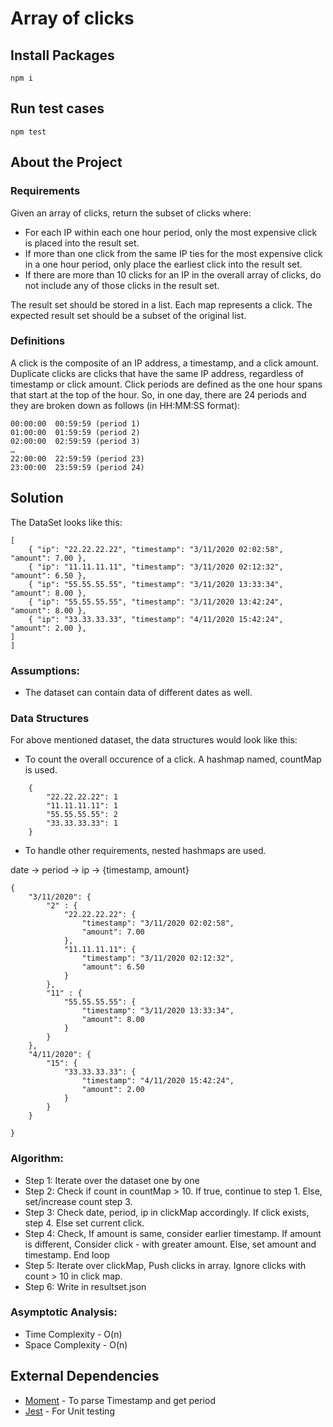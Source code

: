 # Array of clicks

## Install Packages
```
npm i
```
## Run test cases
```
npm test
```

## About the Project

### Requirements 

Given an array of clicks, return the subset of clicks where: 

* For each IP within each one hour period, only the most expensive click is placed into the result set.
* If more than one click from the same IP ties for the most expensive click in a one hour period, only place the earliest click into the result set.
* If there are more than 10 clicks for an IP in the overall array of clicks, do not include any of those clicks in the result set. 

The result set should be stored in a list. Each map represents a click. The expected result set should be a subset of the original list. 


### Definitions
A click ​is the composite of an IP address, a timestamp, and a click amount. 
Duplicate clicks​ are clicks that have the same IP address, regardless of timestamp or click amount. 
Click periods​ are defined as the one hour spans that start at the top of the hour. So, in one day, there are 24 periods and they are broken down as follows (in HH:MM:SS format): 

```
00:00:00 ­ 00:59:59 (period 1) 
01:00:00 ­ 01:59:59 (period 2) 
02:00:00 ­ 02:59:59 (period 3) 
… 
22:00:00 ­ 22:59:59 (period 23) 
23:00:00 ­ 23:59:59 (period 24)
```



## Solution

The DataSet looks like this:
```
[
    { "ip": "22.22.22.22", "timestamp": "3/11/2020 02:02:58", "amount": 7.00 },
    { "ip": "11.11.11.11", "timestamp": "3/11/2020 02:12:32", "amount": 6.50 },
    { "ip": "55.55.55.55", "timestamp": "3/11/2020 13:33:34", "amount": 8.00 },
    { "ip": "55.55.55.55", "timestamp": "3/11/2020 13:42:24", "amount": 8.00 },
    { "ip": "33.33.33.33", "timestamp": "4/11/2020 15:42:24", "amount": 2.00 },
]
]
```

### Assumptions: 

* The dataset can contain data of different dates as well.

### Data Structures

For above mentioned dataset, the data structures would look like this:

- To count the overall occurence of a click. A hashmap named, countMap is used. 
```
    { 
        "22.22.22.22": 1
        "11.11.11.11": 1
        "55.55.55.55": 2
        "33.33.33.33": 1
    }
```

- To handle other requirements, nested hashmaps are used.

date -> period -> ip -> {timestamp, amount} 

```
{
    "3/11/2020": {
        "2" : {
            "22.22.22.22": {
                "timestamp": "3/11/2020 02:02:58", 
                "amount": 7.00 
            },
            "11.11.11.11": {
                "timestamp": "3/11/2020 02:12:32", 
                "amount": 6.50
            }
        },
        "11" : {
            "55.55.55.55": {
                "timestamp": "3/11/2020 13:33:34", 
                "amount": 8.00
            }
        }
    },
    "4/11/2020": {
        "15": {
            "33.33.33.33": {
                "timestamp": "4/11/2020 15:42:24", 
                "amount": 2.00 
            }
        }
    }

}
```   

### Algorithm:

- Step 1: Iterate over the dataset one by one
- Step 2: Check if count in countMap > 10. If true, continue to step 1. Else, set/increase count step 3.
- Step 3: Check date, period, ip in clickMap accordingly. If click exists, step 4. Else set current click.
- Step 4: Check, If amount is same, consider earlier timestamp. If amount is different, Consider click - with greater amount. Else, set amount and timestamp.  End loop
- Step 5: Iterate over clickMap, Push clicks in array. Ignore clicks with count > 10 in click map.
- Step 6: Write in resultset.json

### Asymptotic Analysis:


- Time Complexity - O(n)
- Space Complexity - O(n)

## External Dependencies
*  [Moment](https://momentjs.com/) - To parse Timestamp and get period
*  [Jest](https://jestjs.io/) - For Unit testing

